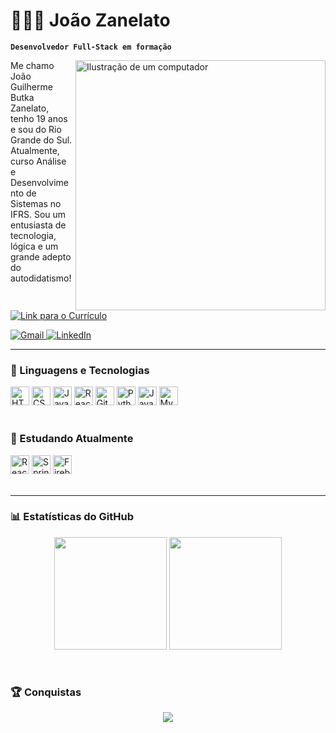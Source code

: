 # 👩🏻‍💻 João Zanelato

**`Desenvolvedor Full-Stack em formação`**

<img src="https://raw.githubusercontent.com/MicaelliMedeiros/micaellimedeiros/master/image/computer-illustration.png" alt="Ilustração de um computador" min-width="400px" max-width="400px" width="400px" align="right">

<p align="left">
  Me chamo João Guilherme Butka Zanelato, tenho 19 anos e sou do Rio Grande do Sul. Atualmente, curso Análise e Desenvolvimento de Sistemas no IFRS. Sou um entusiasta de tecnologia, lógica e um grande adepto do autodidatismo!
</p>

<p align="left">
  <a href="https://github.com/JoaoZanelato/joaozanelato/blob/main/João%20Guilherme%20Butka%20Zanelato%20(1).pdf" title="Currículo">
    <img src="https://img.shields.io/badge/Acessar-CV-blue?style=for-the-badge" alt="Link para o Currículo"/>
  </a>
</p>

<p align="left">
  <a href="mailto:jgbzanelato@gmail.com" title="Gmail">
    <img src="https://img.shields.io/badge/-Gmail-FF0000?style=flat-square&logo=gmail&logoColor=white" alt="Gmail"/>
  </a>
  <a href="https://www.linkedin.com/in/joaozanelato24" title="LinkedIn">
    <img src="https://img.shields.io/badge/-LinkedIn-0e76a8?style=flat-square&logo=Linkedin&logoColor=white" alt="LinkedIn"/>
  </a>
</p>

---

### 🚀 Linguagens e Tecnologias

<div align="left">
  <img alt="HTML" title="HTML" width="30px" src="https://cdn.jsdelivr.net/gh/devicons/devicon@latest/icons/html5/html5-original.svg" />
  <img alt="CSS" title="CSS" width="30px" src="https://cdn.jsdelivr.net/gh/devicons/devicon@latest/icons/css3/css3-original.svg" />
  <img alt="JavaScript" title="JavaScript" width="30px" src="https://cdn.jsdelivr.net/gh/devicons/devicon@latest/icons/javascript/javascript-original.svg" />
  <img alt="React" title="React" width="30px" src="https://cdn.jsdelivr.net/gh/devicons/devicon@latest/icons/react/react-original.svg" />
  <img alt="Git" title="Git" width="30px" src="https://cdn.jsdelivr.net/gh/devicons/devicon@latest/icons/git/git-original.svg" />
  <img alt="Python" title="Python" width="30px" src="https://cdn.jsdelivr.net/gh/devicons/devicon@latest/icons/python/python-original.svg" />
  <img alt="Java" title="Java" width="30px" src="https://cdn.jsdelivr.net/gh/devicons/devicon@latest/icons/java/java-original.svg" />
  <img alt="MySQL" title="MySQL" width="30px" src="https://cdn.jsdelivr.net/gh/devicons/devicon@latest/icons/mysql/mysql-original.svg" />
</div>

<br/>

### 📖 Estudando Atualmente

<div align="left">
  <img alt="React" title="React" width="30px" src="https://cdn.jsdelivr.net/gh/devicons/devicon@latest/icons/react/react-original.svg" />
  <img alt="Spring" title="Spring" width="30px" src="https://cdn.jsdelivr.net/gh/devicons/devicon@latest/icons/spring/spring-original.svg" />
  <img alt="Firebase" title="Firebase" width="30px" src="https://cdn.jsdelivr.net/gh/devicons/devicon@latest/icons/firebase/firebase-original.svg" />
</div>

<br/>

---

### 📊 Estatísticas do GitHub

<p align="center">
  <img height="180em" src="https://github-readme-stats.vercel.app/api?username=joaozanelato&show_icons=true&theme=tokyonight&include_all_commits=true&locale=pt-br" />
  <img height="180em" src="https://github-readme-stats.vercel.app/api/top-langs/?username=joaozanelato&theme=tokyonight&layout=compact&custom_title=Top%20Linguagens&langs_count=9" />
</p>

<br/>

### 🏆 Conquistas

<p align="center">
  <img src="https://github-profile-trophy.vercel.app/?username=joaozanelato&column=7&theme=darkhub&no-frame=true&no-bg=true" />
</p>
